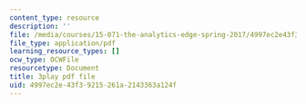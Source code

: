 ```yaml
---
content_type: resource
description: ''
file: /media/courses/15-071-the-analytics-edge-spring-2017/4997ec2e43f39215261a2143363a124f_j9sl8e7wLnc.pdf
file_type: application/pdf
learning_resource_types: []
ocw_type: OCWFile
resourcetype: Document
title: 3play pdf file
uid: 4997ec2e-43f3-9215-261a-2143363a124f
---
```

